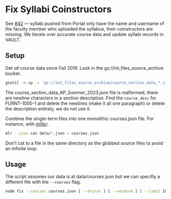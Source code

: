 # Fix Syllabi Coinstructors

See [#42](https://github.com/cca/equella_scripts/issues/42) — syllabi pushed from Portal only have the name and username of the faculty member who uploaded the syllabus, their coinstructors are missing. We iterate over accurate course data and update syllabi records in VAULT.

## Setup

Get _all_ course data since Fall 2019. Look in the gs://int_files_source_archive bucket.

```sh
gsutil -m cp -r 'gs://int_files_source_archive/course_section_data_*.json' data
```

The course_section_data_AP_Summer_2023.json file is malformed, there are newline characters in a section description. Find the `course_desc` for FURNT-1000-1 and delete the newlines (make it all one paragraph) or delete the description entirely, we do not use it.

Combine the single-term files into one monolithic courses.json file. For instance, with [miller](https://miller.readthedocs.io/en/6.12.0/):

```sh
mlr --json cat data/*.json > courses.json
```

Don't cat to a file in the same directory as the globbed source files to avoid an infinite loop.

## Usage

The script assumes our data is at data/courses.json but we can specifiy a different file with the `--courses` flag.

```sh
node fix --courses courses.json [ --dryrun ] [ --verbose ] [ --limit 10 ]
```
